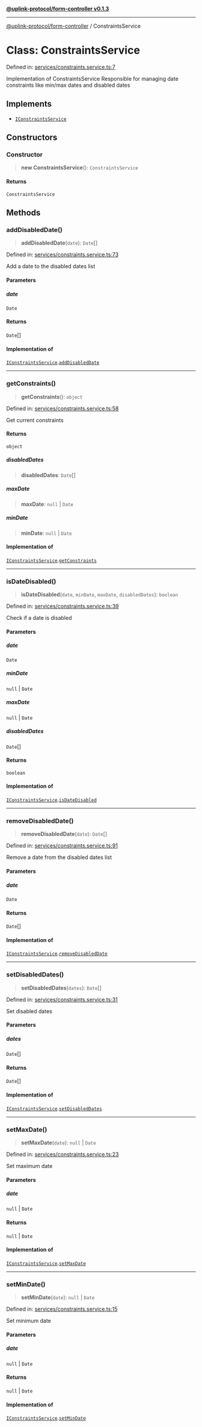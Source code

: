 [**@uplink-protocol/form-controller v0.1.3**](../README.md)

***

[@uplink-protocol/form-controller](../globals.md) / ConstraintsService

# Class: ConstraintsService

Defined in: [services/constraints.service.ts:7](https://github.com/jmkcoder/uplink-protocol-calendar/blob/b7ce0ea27c5f5fc885d8d11198b3335a1464aa83/src/services/constraints.service.ts#L7)

Implementation of ConstraintsService
Responsible for managing date constraints like min/max dates and disabled dates

## Implements

- [`IConstraintsService`](../interfaces/IConstraintsService.md)

## Constructors

### Constructor

> **new ConstraintsService**(): `ConstraintsService`

#### Returns

`ConstraintsService`

## Methods

### addDisabledDate()

> **addDisabledDate**(`date`): `Date`[]

Defined in: [services/constraints.service.ts:73](https://github.com/jmkcoder/uplink-protocol-calendar/blob/b7ce0ea27c5f5fc885d8d11198b3335a1464aa83/src/services/constraints.service.ts#L73)

Add a date to the disabled dates list

#### Parameters

##### date

`Date`

#### Returns

`Date`[]

#### Implementation of

[`IConstraintsService`](../interfaces/IConstraintsService.md).[`addDisabledDate`](../interfaces/IConstraintsService.md#adddisableddate)

***

### getConstraints()

> **getConstraints**(): `object`

Defined in: [services/constraints.service.ts:58](https://github.com/jmkcoder/uplink-protocol-calendar/blob/b7ce0ea27c5f5fc885d8d11198b3335a1464aa83/src/services/constraints.service.ts#L58)

Get current constraints

#### Returns

`object`

##### disabledDates

> **disabledDates**: `Date`[]

##### maxDate

> **maxDate**: `null` \| `Date`

##### minDate

> **minDate**: `null` \| `Date`

#### Implementation of

[`IConstraintsService`](../interfaces/IConstraintsService.md).[`getConstraints`](../interfaces/IConstraintsService.md#getconstraints)

***

### isDateDisabled()

> **isDateDisabled**(`date`, `minDate`, `maxDate`, `disabledDates`): `boolean`

Defined in: [services/constraints.service.ts:39](https://github.com/jmkcoder/uplink-protocol-calendar/blob/b7ce0ea27c5f5fc885d8d11198b3335a1464aa83/src/services/constraints.service.ts#L39)

Check if a date is disabled

#### Parameters

##### date

`Date`

##### minDate

`null` | `Date`

##### maxDate

`null` | `Date`

##### disabledDates

`Date`[]

#### Returns

`boolean`

#### Implementation of

[`IConstraintsService`](../interfaces/IConstraintsService.md).[`isDateDisabled`](../interfaces/IConstraintsService.md#isdatedisabled)

***

### removeDisabledDate()

> **removeDisabledDate**(`date`): `Date`[]

Defined in: [services/constraints.service.ts:91](https://github.com/jmkcoder/uplink-protocol-calendar/blob/b7ce0ea27c5f5fc885d8d11198b3335a1464aa83/src/services/constraints.service.ts#L91)

Remove a date from the disabled dates list

#### Parameters

##### date

`Date`

#### Returns

`Date`[]

#### Implementation of

[`IConstraintsService`](../interfaces/IConstraintsService.md).[`removeDisabledDate`](../interfaces/IConstraintsService.md#removedisableddate)

***

### setDisabledDates()

> **setDisabledDates**(`dates`): `Date`[]

Defined in: [services/constraints.service.ts:31](https://github.com/jmkcoder/uplink-protocol-calendar/blob/b7ce0ea27c5f5fc885d8d11198b3335a1464aa83/src/services/constraints.service.ts#L31)

Set disabled dates

#### Parameters

##### dates

`Date`[]

#### Returns

`Date`[]

#### Implementation of

[`IConstraintsService`](../interfaces/IConstraintsService.md).[`setDisabledDates`](../interfaces/IConstraintsService.md#setdisableddates)

***

### setMaxDate()

> **setMaxDate**(`date`): `null` \| `Date`

Defined in: [services/constraints.service.ts:23](https://github.com/jmkcoder/uplink-protocol-calendar/blob/b7ce0ea27c5f5fc885d8d11198b3335a1464aa83/src/services/constraints.service.ts#L23)

Set maximum date

#### Parameters

##### date

`null` | `Date`

#### Returns

`null` \| `Date`

#### Implementation of

[`IConstraintsService`](../interfaces/IConstraintsService.md).[`setMaxDate`](../interfaces/IConstraintsService.md#setmaxdate)

***

### setMinDate()

> **setMinDate**(`date`): `null` \| `Date`

Defined in: [services/constraints.service.ts:15](https://github.com/jmkcoder/uplink-protocol-calendar/blob/b7ce0ea27c5f5fc885d8d11198b3335a1464aa83/src/services/constraints.service.ts#L15)

Set minimum date

#### Parameters

##### date

`null` | `Date`

#### Returns

`null` \| `Date`

#### Implementation of

[`IConstraintsService`](../interfaces/IConstraintsService.md).[`setMinDate`](../interfaces/IConstraintsService.md#setmindate)
